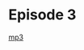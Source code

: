 Episode 3
=========

[mp3](https://github.com/AgileVentures/agile-book-club-podcast/raw/master/Ep.%206_%20Agile%20Book%20Club%20podcast%20-%20Fifty%20Quick%20Ideas%20to%20Improve%20your%20User%20Stories%20by%20Adzic_Evans.mp3)
